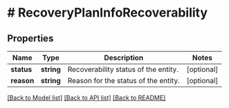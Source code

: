 # # RecoveryPlanInfoRecoverability

## Properties

Name | Type | Description | Notes
------------ | ------------- | ------------- | -------------
**status** | **string** | Recoverability status of the entity. | [optional]
**reason** | **string** | Reason for the status of the entity. | [optional]

[[Back to Model list]](../../README.md#models) [[Back to API list]](../../README.md#endpoints) [[Back to README]](../../README.md)
